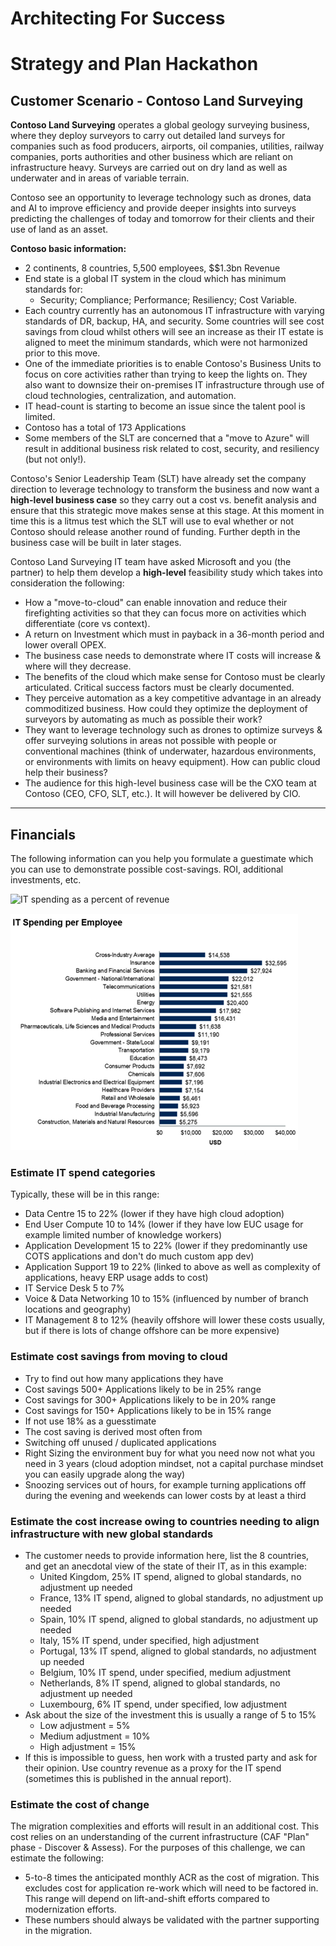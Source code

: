 # Architecting For Success

# Strategy and Plan Hackathon

## Customer Scenario - Contoso Land Surveying

**Contoso Land Surveying** operates a global geology surveying business, where they deploy surveyors to carry out detailed land surveys for companies such as food producers, airports, oil companies, utilities, railway companies, ports authorities and other business which are reliant on infrastructure heavy. Surveys are carried out on dry land as well as underwater and in areas of variable terrain.

Contoso see an opportunity to leverage technology such as drones, data and AI to improve efficiency and provide deeper insights into surveys predicting the challenges of today and tomorrow for their clients and their use of land as an asset.

**Contoso basic information:**

- 2 continents, 8 countries, 5,500 employees, $$1.3bn Revenue
- End state is a global IT system in the cloud which has minimum standards for:
  - Security; Compliance; Performance; Resiliency; Cost Variable.
- Each country currently has an autonomous IT infrastructure with varying standards of DR, backup, HA, and security. Some countries will see cost savings from cloud whilst others will see an increase as their IT estate is aligned to meet the minimum standards, which were not harmonized prior to this move.
- One of the immediate priorities is to enable Contoso's Business Units to focus on core activities rather than trying to keep the lights on. They also want to downsize their on-premises IT infrastructure through use of cloud technologies, centralization, and automation.
- IT head-count is starting to become an issue since the talent pool is limited.
- Contoso has a total of 173 Applications
- Some members of the SLT are concerned that a "move to Azure" will result in additional business risk related to cost, security, and resiliency (but not only!).

Contoso's Senior Leadership Team (SLT) have already set the company direction to leverage technology to transform the business and now want a **high-level business case** so they carry out a cost vs. benefit analysis and ensure that this strategic move makes sense at this stage. At this moment in time this is a litmus test which the SLT will use to eval whether or not Contoso should release another round of funding. Further depth in the business case will be built in later stages.

Contoso Land Surveying IT team have asked Microsoft and you (the partner) to help them develop a **high-level** feasibility study which takes into consideration the following:

- How a "move-to-cloud" can enable innovation and reduce their firefighting activities so that they can focus more on activities which differentiate (core vs context).
- A return on Investment which must in payback in a 36-month period and lower overall OPEX.
- The business case needs to demonstrate where IT costs will increase & where will they decrease.
- The benefits of the cloud which make sense for Contoso must be clearly articulated. Critical success factors must be clearly documented.
- They perceive automation as a key competitive advantage in an already commoditized business. How could they optimize the deployment of surveyors by automating as much as possible their work?
- They want to leverage technology such as drones to optimize surveys & offer surveying solutions in areas not possible with people or conventional machines (think of underwater, hazardous environments, or environments with limits on heavy equipment). How can public cloud help their business?
- The audience for this high-level business case will be the CXO team at Contoso (CEO, CFO, SLT, etc.). It will however be delivered by CIO.

---

## Financials

The following information can you help you formulate a guestimate which you can use to demonstrate possible cost-savings. ROI, additional investments, etc.



![IT spending as a percent of revenue](media/IT-spending-as-percent-of-revenue.png)

![IT spending per employee](/101-Fundamentals/images/IT-spending-per-employee.png)

### Estimate IT spend categories

Typically, these will be in this range:

- Data Centre 15 to 22% (lower if they have high cloud adoption)
- End User Compute 10 to 14% (lower if they have low EUC usage for example limited number of knowledge workers)
- Application Development 15 to 22% (lower if they predominantly use COTS applications and don't do much custom app dev)
- Application Support 19 to 22% (linked to above as well as complexity of applications, heavy ERP usage adds to cost)
- IT Service Desk 5 to 7%
- Voice & Data Networking 10 to 15% (influenced by number of branch locations and geography)
- IT Management 8 to 12% (heavily offshore will lower these costs usually, but if there is lots of change offshore can be more expensive)

### Estimate cost savings from moving to cloud

- Try to find out how many applications they have
- Cost savings 500+ Applications likely to be in 25% range
- Cost savings for 300+ Applications likely to be in 20% range
- Cost savings for 150+ Applications likely to be in 15% range
- If not use 18% as a guesstimate
- The cost saving is derived most often from
- Switching off unused / duplicated applications
- Right Sizing the environment buy for what you need now not what you need in 3 years (cloud adoption mindset, not a capital purchase mindset you can easily upgrade along the way)
- Snoozing services out of hours, for example turning applications off during the evening and weekends can lower costs by at least a third

### Estimate the cost increase owing to countries needing to align infrastructure with new global standards

- The customer needs to provide information here, list the 8 countries, and get an anecdotal view of the state of their IT, as in this example:
  - United Kingdom, 25% IT spend, aligned to global standards, no adjustment up needed
  - France, 13% IT spend, aligned to global standards, no adjustment up needed
  - Spain, 10% IT spend, aligned to global standards, no adjustment up needed
  - Italy, 15% IT spend, under specified, high adjustment
  - Portugal, 13% IT spend, aligned to global standards, no adjustment up needed
  - Belgium, 10% IT spend, under specified, medium adjustment
  - Netherlands, 8% IT spend, aligned to global standards, no adjustment up needed
  - Luxembourg, 6% IT spend, under specified, low adjustment
- Ask about the size of the investment this is usually a range of 5 to 15%
  - Low adjustment = 5%
  - Medium adjustment = 10%
  - High adjustment = 15%
- If this is impossible to guess, hen work with a trusted party and ask for their opinion. Use country revenue as a proxy for the IT spend (sometimes this is published in the annual report).

### Estimate the cost of change

The migration complexities and efforts will result in an additional cost. This cost relies on an understanding of the current infrastructure (CAF "Plan" phase - Discover & Assess). For the purposes of this challenge, we can estimate the following:

- 5-to-8 times the anticipated monthly ACR as the cost of migration.  This excludes cost for application re-work which will need to be factored in. This range will depend on lift-and-shift efforts compared to modernization efforts.
- These numbers should always be validated with the partner supporting in the migration.
